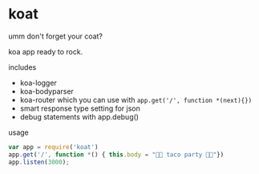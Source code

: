 # koat

umm don't forget your coat?

koa app ready to rock.

includes
* koa-logger
* koa-bodyparser
* koa-router which you can use with `app.get('/', function *(next){})`
* smart response type setting for json
* debug statements with app.debug()

usage
```js
var app = require('koat')
app.get('/', function *() { this.body = "🎉🌮 taco party 🌮🎉"})
app.listen(3000);
```

